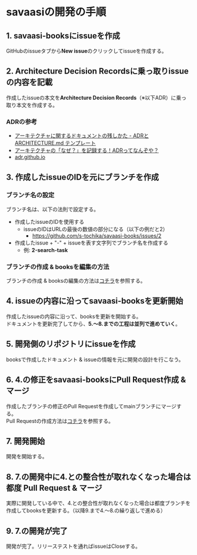 # savaasiの開発の手順

## 1. savaasi-booksにissueを作成

GitHubのissueタブから**New issue**のクリックしてissueを作成する。

## 2. Architecture Decision Recordsに乗っ取りissueの内容を記載

作成したissueの本文を**Architecture Decision Records**（※以下ADR）に乗っ取り本文を作成する。

### ADRの参考
 - [アーキテクチャに関するドキュメントの残しかた - ADRとARCHITECTURE.md テンプレート](https://qiita.com/e99h2121/items/f508ef4c9743b8fc9f5b)
 - [アーキテクチャの「なぜ？」を記録する！ADRってなんぞや？](https://qiita.com/fuubit/items/dbb22435202acbe48849)
 - [adr.github.io](https://adr.github.io/)

## 3. 作成したissueのIDを元にブランチを作成

### ブランチ名の設定
ブランチ名は、以下の法則で設定する。

 - 作成したissueのIDを使用する
   - issueのIDはURLの最後の数値の部分になる（以下の例だと2）
     - https://github.com/s-tochika/savaasi-books/issues/2
 - 作成したissue + "-" + issueを表す文字列でブランチ名を作成する
   - 例: **2-search-task**

### ブランチの作成 & booksを編集の方法

ブランチの作成 & booksの編集の方法は[コチラ](guide/01-local)を参照する。


## 4. issueの内容に沿ってsavaasi-booksを更新開始

作成したissueの内容に沿って、booksを更新を開始する。<br/>
ドキュメントを更新完了してから、**5.〜8.までの工程は並列で進めていく**。

## 5. 開発側のリポジトリにissueを作成

booksで作成したドキュメント & issueの情報を元に開発の設計を行こなう。

## 6. 4.の修正をsavaasi-booksにPull Request作成 & マージ

作成したブランチの修正のPull Requestを作成してmainブランチにマージする。<br/>
Pull Requestの作成方法は[コチラ](guide/01-local?id=_6-pull-requestを作成する)を参照する。

## 7. 開発開始

開発を開始する。

## 8. 7.の開発中に4.との整合性が取れなくなった場合は都度 Pull Request & マージ

実際に開発している中で、4.との整合性が取れなくなった場合は都度ブランチを作成してbooksを更新する。（以降9.まで4.〜8.の繰り返しで進める）

## 9. 7.の開発が完了

開発が完了。リリーステストを通ればissueはCloseする。

